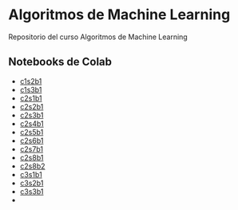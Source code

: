 # Algoritmos de Machine Learning
Repositorio del curso Algoritmos de Machine Learning

## Notebooks de Colab
- [c1s2b1](https://colab.research.google.com/drive/1zFNYw4nhP9ErjBP4CHqHe5kKf5woKtY3?usp=sharing)
- [c1s3b1](https://colab.research.google.com/drive/1ZTrw4Y1Ux-4rNyWm5U2tFW5BljVnOwbM?usp=sharing)
- [c2s1b1](https://colab.research.google.com/drive/1OqkKrRfc0xg4WyXFUxVEROwDBFn-2SAu?usp=sharing)
- [c2s2b1](https://colab.research.google.com/drive/1ubsnEltPjXS1u4GO8N0YBM6pDlCOM6sV?usp=sharing)
- [c2s3b1](https://colab.research.google.com/drive/1UP5aSvDP8t9EXVV33FuofDAc1veZTvWT?usp=sharing)
- [c2s4b1](https://colab.research.google.com/drive/1FsQz3S_zog_MZAcLTkctkiat6mZWOTYL?usp=sharing)
- [c2s5b1](https://colab.research.google.com/drive/16SBIO0PLuAO25XD2rsOhx4RKRD3ngVG-?usp=sharing)
- [c2s6b1](https://colab.research.google.com/drive/13jnwfuZn1GkgP567LqXATBrt5eh6HRcn?usp=sharing)
- [c2s7b1](https://colab.research.google.com/drive/1tYd-o-TeEPM0cFATp7aQp9IQAsnOlZOW?usp=sharing)
- [c2s8b1](https://colab.research.google.com/drive/1NFevCnVyw9wjP-Vq1VaeTKjfatpV5LB_?usp=sharing)
- [c2s8b2](https://colab.research.google.com/drive/1E4vxyl2UoMFn4QxH--u09jCQ6GVubR5W?usp=sharing)
- [c3s1b1](https://colab.research.google.com/drive/1qhSd-y59QFxoS-wMBInoAFkYUaDMxInA?usp=sharing)
- [c3s2b1](https://colab.research.google.com/drive/199lc9wIYF77Ut3YvDF4t0qklIdt5iTG7?usp=sharing)
- [c3s3b1](https://colab.research.google.com/drive/1KMIyJ_R3CAEnqyH8s2KzTdYyJkRCLDLG?usp=sharing)
- 
